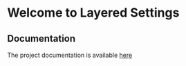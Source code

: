# Welcome to Layered Settings

## Documentation

The project documentation is available [here](https://wilsonsantos-pro.github.io/py_layered_settings/)
